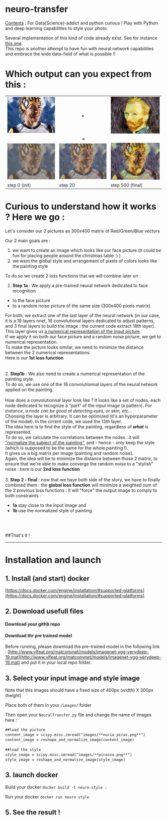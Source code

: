 # neuro-transfer

<u>Contents</u> : For Data(Science)-addict and python curious ! Play with Python and deep learning capabilities to style your photo.   

Several implementation of this kind of code already exist. See for instance [this one](https://github.com/anishathalye/neural-style#requirements).  
This repo is another attempt to have fun with neural network capabilities and embrace the wide data-field of what is possible !!

# Which output can you expect from this : 



<table>
<tr>
  <td><img src="images/nuria_picas_UTMB2017.png"  style="width: 300px;"/></a></td>
  <td> <CENTER><b> + </b></CENTER></td>
  <td><img src="images/Van.jpg"  style="width: 300px;"/></a></td>
</tr>
<tr> <td colspan=3 align=center><b> = </b></td></tr>
<tr>
  <td><img src="output/0.png"  style="width: 300px;"/></a></td>
  <td><img src="output/20.png"  style="width: 300px;"/></a></td>
  <td><img src="output/generated_image.jpg"  style="width: 300px;"/></a></td>
</tr>
<tr>
  <td>step 0 (init)</td>
  <td>step 20</td>
  <td>step 500 (final)</td>
</tr>
</table>

# Curious to understand how it works ? Here we go :  

Let's consider our 2 pictures as 300x400 matrix of Red/Green/Blue vectors

Our 2 main goals are :

1. we want to create an image which looks like our face picture (it could be fun for placing people around the christmas table :) )
2. we want the global style and arrangement of pixels of colors looks like the painting style

To do so we create 2 loss functions that we will combine later on : 

1. **Step 1a** : We apply a pre-trained neural network dedicated to face recognition
 - to the face picture 
 - to a random noise picture of the same size (300x400 pixels matrix)  

  For both, we extract one of the last layer of the neural network (in our case, it is a 19 layers nnet, 16 convolutional layers dedicated to adjust patterns, and 3 final layers to build the image : the current code extract 18th layer).   
  This layer gives us <u>a numerical representation of the input picture</u>.   
If we apply it on both our face picture and a random noise picture, we get to numerical representation.  
To make the picture looks similar, we need to minimize the distance between the 2 numerical representations.   
Here is our **1st loss function**
<br><br>   
2. **Step1b** : We also need to create a numerical representation of the painting style.  
To do so, we use one of the 16 convolutionnal layers of the neural network applied on the painting.   
<br>
How does a convolutionnal layer look like ? It looks like a set of nodes, each node dedicated to recognize a "part" of the input image (a pattern). <i>For instance, a node can be good at detecting eyes, or skin, etc...</i>  
Choosing the layer is arbitrary. It can be optimized (it's an hyperparameter of the model). In the cirrent code, we used the 13th layer.
<br>
The idea here is to find the style of the painting, regardless of **<i>what</i>** is represented.  
To do so, we calculate the correlations between the nodes : it will <u>"normalize the subject of the painting"</u>, and - hence - only keep the style (which is supposed to be the same for the whole painting !).  
It gives us a big matrix per image (painting and random noise).   
Again, the idea will be to minimize the distance between those 2 matrix, to ensure that we're able to make converge the random noise to a "stylish" noise : here is our **2nd loss function**
<br><br>
3. **Step 2 - final** : now that we have both side of the story, we have to finally combined them : the **global loss function** will minimize a weighted sum of the 2 previous loss functions : it will  "force" the output image to comply to both constraints :  
 - **1a** stay close to the input image and 
 - **1b** use the normalized style of painting.
<br>
<br>

##That's it !

---
  
# Installation and launch


## 1. Install (and start) docker

[https://docs.docker.com/engine/installation/#supported-platforms](https://docs.docker.com/engine/installation/#supported-platforms)  

## 2. Download usefull files

#### Download your githb repo

#### Download thr pre trained model

Before running, please download the pre-trained model in the following link : [http://www.vlfeat.org/matconvnet/models/imagenet-vgg-verydeep-19.mat](http://www.vlfeat.org/matconvnet/models/imagenet-vgg-verydeep-19.mat) and put it in your local repo folder.



## 3. Select your input image and style image

Note that this images should have a fixed size of 400px (width) X 300px (height)

Place both of them in your ```/images/``` folder

Then open your ```NeuralTransfer.py``` file and change the name of images here : 

```
##load the picture
content_image = scipy.misc.imread("images/**nuria_picas.png**")
content_image = reshape_and_normalize_image(content_image)

##load the style
style_image = scipy.misc.imread("images/**picasso.png**")
style_image = reshape_and_normalize_image(style_image)
```


## 3. launch docker

Build your docker 
```docker build -t neuro-style .```

Run your docker
```docker run neuro-style```

 
## 5. See the result !
